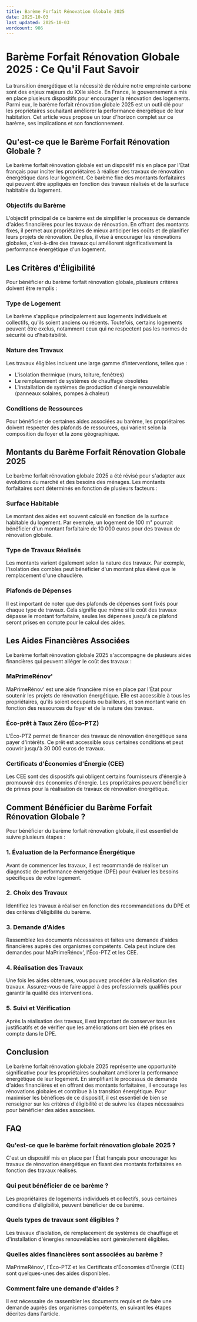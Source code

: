 ```yaml
---
title: Barème Forfait Rénovation Globale 2025
date: 2025-10-03
last_updated: 2025-10-03
wordcount: 986
---
```


# Barème Forfait Rénovation Globale 2025 : Ce Qu'il Faut Savoir

La transition énergétique et la nécessité de réduire notre empreinte carbone sont des enjeux majeurs du XXIe siècle. En France, le gouvernement a mis en place plusieurs dispositifs pour encourager la rénovation des logements. Parmi eux, le barème forfait rénovation globale 2025 est un outil clé pour les propriétaires souhaitant améliorer la performance énergétique de leur habitation. Cet article vous propose un tour d'horizon complet sur ce barème, ses implications et son fonctionnement.

## Qu'est-ce que le Barème Forfait Rénovation Globale ?

Le barème forfait rénovation globale est un dispositif mis en place par l'État français pour inciter les propriétaires à réaliser des travaux de rénovation énergétique dans leur logement. Ce barème fixe des montants forfaitaires qui peuvent être appliqués en fonction des travaux réalisés et de la surface habitable du logement.

### Objectifs du Barème

L'objectif principal de ce barème est de simplifier le processus de demande d'aides financières pour les travaux de rénovation. En offrant des montants fixes, il permet aux propriétaires de mieux anticiper les coûts et de planifier leurs projets de rénovation. De plus, il vise à encourager les rénovations globales, c'est-à-dire des travaux qui améliorent significativement la performance énergétique d'un logement.

## Les Critères d'Éligibilité

Pour bénéficier du barème forfait rénovation globale, plusieurs critères doivent être remplis :

### Type de Logement

Le barème s'applique principalement aux logements individuels et collectifs, qu'ils soient anciens ou récents. Toutefois, certains logements peuvent être exclus, notamment ceux qui ne respectent pas les normes de sécurité ou d'habitabilité.

### Nature des Travaux

Les travaux éligibles incluent une large gamme d'interventions, telles que :

- L'isolation thermique (murs, toiture, fenêtres)
- Le remplacement de systèmes de chauffage obsolètes
- L'installation de systèmes de production d'énergie renouvelable (panneaux solaires, pompes à chaleur)

### Conditions de Ressources

Pour bénéficier de certaines aides associées au barème, les propriétaires doivent respecter des plafonds de ressources, qui varient selon la composition du foyer et la zone géographique.

## Montants du Barème Forfait Rénovation Globale 2025

Le barème forfait rénovation globale 2025 a été révisé pour s'adapter aux évolutions du marché et des besoins des ménages. Les montants forfaitaires sont déterminés en fonction de plusieurs facteurs :

### Surface Habitable

Le montant des aides est souvent calculé en fonction de la surface habitable du logement. Par exemple, un logement de 100 m² pourrait bénéficier d'un montant forfaitaire de 10 000 euros pour des travaux de rénovation globale.

### Type de Travaux Réalisés

Les montants varient également selon la nature des travaux. Par exemple, l'isolation des combles peut bénéficier d'un montant plus élevé que le remplacement d'une chaudière.

### Plafonds de Dépenses

Il est important de noter que des plafonds de dépenses sont fixés pour chaque type de travaux. Cela signifie que même si le coût des travaux dépasse le montant forfaitaire, seules les dépenses jusqu'à ce plafond seront prises en compte pour le calcul des aides.

## Les Aides Financières Associées

Le barème forfait rénovation globale 2025 s'accompagne de plusieurs aides financières qui peuvent alléger le coût des travaux :

### MaPrimeRénov'

MaPrimeRénov' est une aide financière mise en place par l'État pour soutenir les projets de rénovation énergétique. Elle est accessible à tous les propriétaires, qu'ils soient occupants ou bailleurs, et son montant varie en fonction des ressources du foyer et de la nature des travaux.

### Éco-prêt à Taux Zéro (Éco-PTZ)

L'Éco-PTZ permet de financer des travaux de rénovation énergétique sans payer d'intérêts. Ce prêt est accessible sous certaines conditions et peut couvrir jusqu'à 30 000 euros de travaux.

### Certificats d'Économies d'Énergie (CEE)

Les CEE sont des dispositifs qui obligent certains fournisseurs d'énergie à promouvoir des économies d'énergie. Les propriétaires peuvent bénéficier de primes pour la réalisation de travaux de rénovation énergétique.

## Comment Bénéficier du Barème Forfait Rénovation Globale ?

Pour bénéficier du barème forfait rénovation globale, il est essentiel de suivre plusieurs étapes :

### 1. Évaluation de la Performance Énergétique

Avant de commencer les travaux, il est recommandé de réaliser un diagnostic de performance énergétique (DPE) pour évaluer les besoins spécifiques de votre logement.

### 2. Choix des Travaux

Identifiez les travaux à réaliser en fonction des recommandations du DPE et des critères d'éligibilité du barème.

### 3. Demande d'Aides

Rassemblez les documents nécessaires et faites une demande d'aides financières auprès des organismes compétents. Cela peut inclure des demandes pour MaPrimeRénov', l'Éco-PTZ et les CEE.

### 4. Réalisation des Travaux

Une fois les aides obtenues, vous pouvez procéder à la réalisation des travaux. Assurez-vous de faire appel à des professionnels qualifiés pour garantir la qualité des interventions.

### 5. Suivi et Vérification

Après la réalisation des travaux, il est important de conserver tous les justificatifs et de vérifier que les améliorations ont bien été prises en compte dans le DPE.

## Conclusion

Le barème forfait rénovation globale 2025 représente une opportunité significative pour les propriétaires souhaitant améliorer la performance énergétique de leur logement. En simplifiant le processus de demande d'aides financières et en offrant des montants forfaitaires, il encourage les rénovations globales et contribue à la transition énergétique. Pour maximiser les bénéfices de ce dispositif, il est essentiel de bien se renseigner sur les critères d'éligibilité et de suivre les étapes nécessaires pour bénéficier des aides associées.

## FAQ

### Qu'est-ce que le barème forfait rénovation globale 2025 ?

C'est un dispositif mis en place par l'État français pour encourager les travaux de rénovation énergétique en fixant des montants forfaitaires en fonction des travaux réalisés.

### Qui peut bénéficier de ce barème ?

Les propriétaires de logements individuels et collectifs, sous certaines conditions d'éligibilité, peuvent bénéficier de ce barème.

### Quels types de travaux sont éligibles ?

Les travaux d'isolation, de remplacement de systèmes de chauffage et d'installation d'énergies renouvelables sont généralement éligibles.

### Quelles aides financières sont associées au barème ?

MaPrimeRénov', l'Éco-PTZ et les Certificats d'Économies d'Énergie (CEE) sont quelques-unes des aides disponibles.

### Comment faire une demande d'aides ?

Il est nécessaire de rassembler les documents requis et de faire une demande auprès des organismes compétents, en suivant les étapes décrites dans l'article.